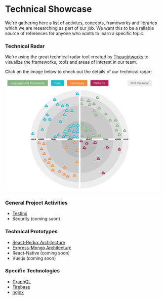 # Technical Showcase

We're gathering here a list of activites, concepts, frameworks and libraries which we are researching as part of our job. We want this to be a reliable source of references for anyone who wants to learn a specific topic.

### Technical Radar

We're using the great technical radar tool created by [Thoughtworks](https://www.thoughtworks.com/) to visualize the frameworks, tools and areas of interest in our team.

Click on the image below to check out the details of our technical radar:

[![Technical Radar](https://github.com/FortechRomania/js-team-showcase/blob/master/showcase/technical-radar.png)](https://radar.thoughtworks.com/?sheetId=https%3A%2F%2Fdocs.google.com%2Fspreadsheets%2Fd%2F16ykOXD9J-DMyB0_i7EGcqsd8kB1CQ7s1vmBJNnpJlEQ%2Fedit%23gid%3D0)



### General Project Activities

* [Testing](https://github.com/FortechRomania/js-team-showcase/tree/master/showcase/javascript-testing)
* Security (coming soon)

### Technical Prototypes

* [React-Redux Architecture](https://github.com/FortechRomania/react-redux-complete-example)
* [Express-Mongo Architecture](https://github.com/FortechRomania/express-mongo-example-project)
* React-Native (coming soon)
* Vue.js (coming soon)

### Specific Technologies

* [GraphQL](https://github.com/FortechRomania/js-team-showcase/blob/master/showcase/graphql.md)
* [Firebase](https://github.com/FortechRomania/js-team-showcase/blob/master/showcase/firebase.md)
* [nginx](https://github.com/FortechRomania/js-team-showcase/blob/master/showcase/nginx.md)

